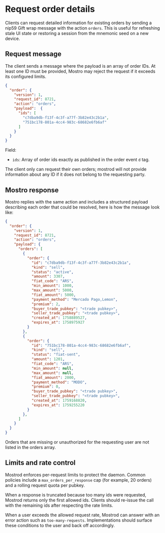 # Request order details

Clients can request detailed information for existing orders by sending a nip59 Gift wrap message with the action `orders`. This is useful for refreshing stale UI state or restoring a session from the mnemonic seed on a new device.

## Request message

The client sends a message where the payload is an array of order IDs. At least one ID must be provided, Mostro may reject the request if it exceeds its configured limits.

```json
{
  "order": {
    "version": 1,
    "request_id": 8721,
    "action": "orders",
    "payload":  {
      "ids": [
        "c7dba9db-f13f-4c3f-a77f-3b82e43c2b1a",
        "751bc178-801a-4cc4-983c-68682e6fb6af"
      ]
    }
  }
}
```

Field:
- `ids`: Array of order ids exactly as published in the order event `d` tag.

The client only can request their own orders; mostrod will not provide information about any ID if it does not belong to the requesting party.

## Mostro response

Mostro replies with the same action and includes a structured payload describing each order that could be resolved, here is how the message look like:

```json
{
  "order": {
    "version": 1,
    "request_id": 8721,
    "action": "orders",
    "payload": {
      "orders": [
        {
          "order": {
            "id": "c7dba9db-f13f-4c3f-a77f-3b82e43c2b1a",
            "kind": "sell",
            "status": "active",
            "amount": 3307,
            "fiat_code": "ARS",
            "min_amount": 1000,
            "max_amount": 5000,
            "fiat_amount": 5000,
            "payment_method": "Mercado Pago,Lemon",
            "premium": 2,
            "buyer_trade_pubkey": "<trade pubkey>",
            "seller_trade_pubkey": "<trade pubkey>",
            "created_at": 1758889527,
            "expires_at": 1758975927
          }
        },
        {
          "order": {
            "id": "751bc178-801a-4cc4-983c-68682e6fb6af",
            "kind": "sell",
            "status": "fiat-sent",
            "amount": 1201,
            "fiat_code": "ARS",
            "min_amount": null,
            "max_amount": null,
            "fiat_amount": 2000,
            "payment_method": "MODO",
            "premium": 0,
            "buyer_trade_pubkey": "<trade pubkey>",
            "seller_trade_pubkey": "<trade pubkey>",
            "created_at": 1759168820,
            "expires_at": 1759255220
          }
        },
      ]
    }
  }
}
```

Orders that are missing or unauthorized for the requesting user are not listed in the orders array.

## Limits and rate control

Mostrod enforces per-request limits to protect the daemon. Common policies include a `max_orders_per_response` cap (for example, 20 orders) and a rolling request quota per pubkey.

When a response is truncated because too many ids were requested, Mostrod returns only the first allowed ids. Clients should re-issue the call with the remaining ids after respecting the rate limits.

When a user exceeds the allowed request rate, Mostrod can answer with an error action such as `too-many-requests`. Implementations should surface these conditions to the user and back off accordingly.